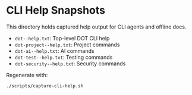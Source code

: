 # CLI Help Snapshots

This directory holds captured help output for CLI agents and offline docs.

- `dot--help.txt`: Top-level DOT CLI help
- `dot-project--help.txt`: Project commands
- `dot-ai--help.txt`: AI commands
- `dot-test--help.txt`: Testing commands
- `dot-security--help.txt`: Security commands

Regenerate with:

```bash
./scripts/capture-cli-help.sh
```
